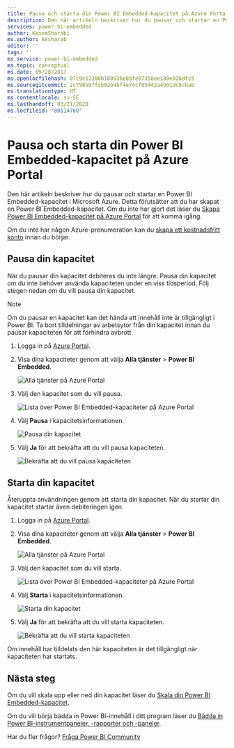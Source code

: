```yaml
---
title: Pausa och starta din Power BI Embedded-kapacitet på Azure Portal | Microsoft Docs
description: Den här artikeln beskriver hur du pausar och startar en Power BI Embedded-kapacitet i Microsoft Azure.
services: power-bi-embedded
author: KesemSharabi
ms.author: kesharab
editor: ''
tags: ''
ms.service: power-bi-embedded
ms.topic: conceptual
ms.date: 09/28/2017
ms.openlocfilehash: 07c9c12366b100936e03fe07358ee180e026dfc5
ms.sourcegitcommit: 2c798b97fdb02b4bf4e74cf05442a4b01dc5cbab
ms.translationtype: HT
ms.contentlocale: sv-SE
ms.lasthandoff: 03/21/2020
ms.locfileid: "80114760"
---
```

# <a name="pause-and-start-your-power-bi-embedded-capacity-in-the-azure-portal"></a>Pausa och starta din Power BI Embedded-kapacitet på Azure Portal

Den här artikeln beskriver hur du pausar och startar en Power BI Embedded-kapacitet i Microsoft Azure. Detta förutsätter att du har skapat en Power BI Embedded-kapacitet. Om du inte har gjort det läser du [Skapa Power BI Embedded-kapacitet på Azure Portal](azure-pbie-create-capacity.md) för att komma igång.

Om du inte har någon Azure-prenumeration kan du [skapa ett kostnadsfritt konto](https://azure.microsoft.com/free/) innan du börjar.

## <a name="pause-your-capacity"></a>Pausa din kapacitet

När du pausar din kapacitet debiteras du inte längre. Pausa din kapacitet om du inte behöver använda kapaciteten under en viss tidsperiod. Följ stegen nedan om du vill pausa din kapacitet.

> [!NOTE]
> Om du pausar en kapacitet kan det hända att innehåll inte är tillgängligt i Power BI. Ta bort tilldelningar av arbetsytor från din kapacitet innan du pausar kapaciteten för att förhindra avbrott.

1. Logga in på [Azure Portal](https://portal.azure.com/).

2. Visa dina kapaciteter genom att välja **Alla tjänster** > **Power BI Embedded**.

    ![Alla tjänster på Azure Portal](media/azure-pbie-pause-start/azure-portal-more-services.png)

3. Välj den kapacitet som du vill pausa.

    ![Lista över Power BI Embedded-kapaciteter på Azure Portal](media/azure-pbie-pause-start/azure-portal-capacity-list.png)

4. Välj **Pausa** i kapacitetsinformationen.

    ![Pausa din kapacitet](media/azure-pbie-pause-start/azure-portal-pause-capacity.png)

5. Välj **Ja** för att bekräfta att du vill pausa kapaciteten.

    ![Bekräfta att du vill pausa kapaciteten](media/azure-pbie-pause-start/azure-portal-confirm-pause.png)

## <a name="start-your-capacity"></a>Starta din kapacitet

Återuppta användningen genom att starta din kapacitet. När du startar din kapacitet startar även debiteringen igen.

1. Logga in på [Azure Portal](https://portal.azure.com/).

2. Visa dina kapaciteter genom att välja **Alla tjänster** > **Power BI Embedded**.

    ![Alla tjänster på Azure Portal](media/azure-pbie-pause-start/azure-portal-more-services.png)

3. Välj den kapacitet som du vill starta.

    ![Lista över Power BI Embedded-kapaciteter på Azure Portal](media/azure-pbie-pause-start/azure-portal-capacity-list.png)

4. Välj **Starta** i kapacitetsinformationen.

    ![Starta din kapacitet](media/azure-pbie-pause-start/azure-portal-start-capacity.png)

5. Välj **Ja** för att bekräfta att du vill starta kapaciteten.

    ![Bekräfta att du vill starta kapaciteten](media/azure-pbie-pause-start/azure-portal-confirm-start.png)

Om innehåll har tilldelats den här kapaciteten är det tillgängligt när kapaciteten har startats.

## <a name="next-steps"></a>Nästa steg

Om du vill skala upp eller ned din kapacitet läser du [Skala din Power BI Embedded-kapacitet](azure-pbie-scale-capacity.md).

Om du vill börja bädda in Power BI-innehåll i ditt program läser du [Bädda in Power BI-instrumentpaneler, -rapporter och -paneler](https://powerbi.microsoft.com/documentation/powerbi-developer-embedding-content/).

Har du fler frågor? [Fråga Power BI Community](https://community.powerbi.com/)